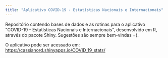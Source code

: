 ```yaml
---
title: "Aplicativo COVID-19 - Estatísticas Nacionais e Internacionais"
---
```


Repositório contendo bases de dados e as rotinas para o aplicativo "COVID-19 - Estatísticas Nacionais e Internacionais", desenvolvido em R, através do pacote Shiny. Sugestões são sempre bem-vindas =). 

O aplicativo pode ser acessado em: https://cassianord.shinyapps.io/COVID_19_stats/
